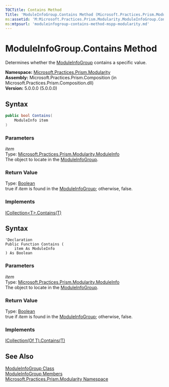 ```yaml
---
TOCTitle: Contains Method
Title: 'ModuleInfoGroup.Contains Method (Microsoft.Practices.Prism.Modularity)'
ms:assetid: 'M:Microsoft.Practices.Prism.Modularity.ModuleInfoGroup.Contains(Microsoft.Practices.Prism.Modularity.ModuleInfo)'
ms:mtpsurl: 'moduleinfogroup-contains-method-mspp-modularity.md'
---
```


# ModuleInfoGroup.Contains Method

Determines whether the [ModuleInfoGroup](/patterns-practices/reference/moduleinfogroup-class-mspp-modularity) contains a specific value.

**Namespace:** [Microsoft.Practices.Prism.Modularity](/patterns-practices/reference/mspp-modularity-namespace)  
**Assembly:** Microsoft.Practices.Prism.Composition (in Microsoft.Practices.Prism.Composition.dll)  
**Version:** 5.0.0.0 (5.0.0.0)

## Syntax

```C#
public bool Contains(
	ModuleInfo item
)
```

### Parameters
 
*item*  
Type: [Microsoft.Practices.Prism.Modularity.ModuleInfo](/patterns-practices/reference/moduleinfo-class-mspp-modularity)   
The object to locate in the [ModuleInfoGroup](/patterns-practices/reference/moduleinfogroup-class-mspp-modularity).

### Return Value

Type: [Boolean](http://msdn.microsoft.com/en-us/library/a28wyd50)  
true if *item* is found in the [ModuleInfoGroup](/patterns-practices/reference/moduleinfogroup-class-mspp-modularity); otherwise, false.

### Implements

[ICollection&lt;T&gt;.Contains(T)](http://msdn.microsoft.com/en-us/library/k5cf1d56)


## Syntax

```VB
'Declaration
Public Function Contains ( 
	item As ModuleInfo
) As Boolean
```

### Parameters
 
*item*  
Type: [Microsoft.Practices.Prism.Modularity.ModuleInfo](/patterns-practices/reference/moduleinfo-class-mspp-modularity)  
The object to locate in the [ModuleInfoGroup](/patterns-practices/reference/moduleinfogroup-class-mspp-modularity).

### Return Value

Type: [Boolean](http://msdn.microsoft.com/en-us/library/a28wyd50)  
true if *item* is found in the [ModuleInfoGroup](/patterns-practices/reference/moduleinfogroup-class-mspp-modularity); otherwise, false.

### Implements

[ICollection(Of T).Contains(T)](http://msdn.microsoft.com/en-us/library/k5cf1d56)

## See Also

[ModuleInfoGroup Class](/patterns-practices/reference/moduleinfogroup-class-mspp-modularity)  
[ModuleInfoGroup Members](/patterns-practices/reference/moduleinfogroup-members-mspp-modularity)  
[Microsoft.Practices.Prism.Modularity Namespace](/patterns-practices/reference/mspp-modularity-namespace)  